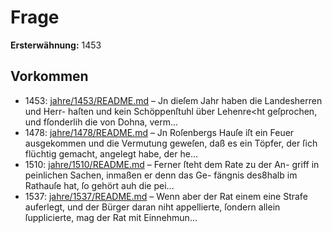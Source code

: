 # Frage

**Ersterwähnung:** 1453

## Vorkommen
- 1453: [jahre/1453/README.md](../jahre/1453/README.md) – Jn dieſem Jahr haben die Landesherren und Herr-
haſten und kein Schöppenſtuhl über Lehenre<ht geſprochen,
und fſonderlih die von Dohna, verm...
- 1478: [jahre/1478/README.md](../jahre/1478/README.md) – Jn Roſenbergs Hauſe iſt ein Feuer ausgekommen und
die Vermutung geweſen, daß es ein Töpfer, der ſich
flüchtig gemacht, angelegt habe, der he...
- 1510: [jahre/1510/README.md](../jahre/1510/README.md) – Ferner ſteht dem Rate zu der An-
griff in peinlichen Sachen, inmaßen er denn das Ge-
fängnis des8halb im Rathauſe hat, ſo gehört auh die
pei...
- 1537: [jahre/1537/README.md](../jahre/1537/README.md) – Wenn aber der
Rat einem eine Strafe auferlegt, und der Bürger daran
niht appellierte, ſondern allein ſupplicierte, mag der Rat
mit Einnehmun...
